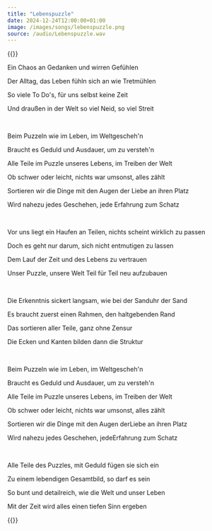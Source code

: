 ```yaml
---
title: "Lebenspuzzle"
date: 2024-12-24T12:00:00+01:00
image: /images/songs/lebenspuzzle.png
source: /audio/Lebenspuzzle.wav
---
```


{{<rawhtml>}}

<p class="song-line">Ein Chaos an Gedanken und wirren Gefühlen</p>
<p class="song-line">Der Alltag, das Leben fühln sich an wie Tretmühlen</p>
<p class="song-line">So viele To Do's, für uns selbst keine Zeit</p>
<p class="song-line">Und draußen in der Welt so viel Neid, so viel Streit</p>
<br/>
<p class="song-line">Beim Puzzeln wie im Leben, im Weltgescheh'n</p>
<p class="song-line">Braucht es Geduld und Ausdauer, um zu versteh'n</p>
<p class="song-line">Alle Teile im Puzzle unseres Lebens, im Treiben der Welt</p>
<p class="song-line">Ob schwer oder leicht, nichts war umsonst, alles zählt</p>
<p class="song-line">Sortieren wir die Dinge mit den Augen der Liebe an ihren Platz</p>
<p class="song-line">Wird nahezu jedes Geschehen, jede Erfahrung zum Schatz</p>
<br/>
<p class="song-line">Vor uns liegt ein Haufen an Teilen, nichts scheint wirklich zu passen</p>
<p class="song-line">Doch es geht nur darum, sich nicht entmutigen zu lassen</p>
<p class="song-line">Dem Lauf der Zeit und des Lebens zu vertrauen</p>
<p class="song-line">Unser Puzzle, unsere Welt Teil für Teil neu aufzubauen</p>
<br/>
<p class="song-line">Die Erkenntnis sickert langsam, wie bei der Sanduhr der Sand</p>
<p class="song-line">Es braucht zuerst einen Rahmen, den haltgebenden Rand</p>
<p class="song-line">Das sortieren aller Teile, ganz ohne Zensur</p>
<p class="song-line">Die Ecken und Kanten bilden dann die Struktur</p>
<br/>
<p class="song-line">Beim Puzzeln wie im Leben, im Weltgescheh'n</p>
<p class="song-line">Braucht es Geduld und Ausdauer, um zu versteh'n</p>
<p class="song-line">Alle Teile im Puzzle unseres Lebens, im Treiben der Welt</p>
<p class="song-line">Ob schwer oder leicht, nichts war umsonst, alles zählt</p>
<p class="song-line">Sortieren wir die Dinge mit den Augen derLiebe an ihren Platz</p>
<p class="song-line">Wird nahezu jedes Geschehen, jedeErfahrung zum Schatz</p>
<br/>
<p class="song-line">Alle Teile des Puzzles, mit Geduld fügen sie sich ein</p>
<p class="song-line">Zu einem lebendigen Gesamtbild, so darf es sein</p>
<p class="song-line">So bunt und detailreich, wie die Welt und unser Leben</p>
<p class="song-line">Mit der Zeit wird alles einen tiefen Sinn ergeben</p>

{{</rawhtml>}}